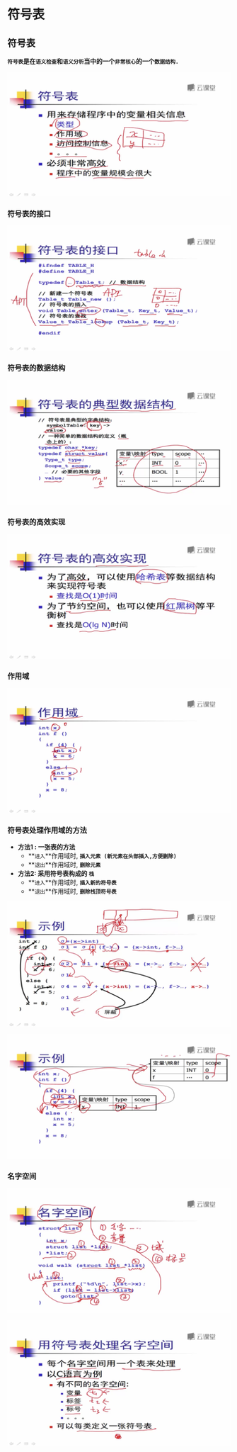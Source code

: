 # 符号表

## 符号表

**`符号表`是在`语义检查`和`语义分析`当中的一个`非常核心`的一个`数据结构.`**

![](.gitbook/assets/ping-mu-kuai-zhao-2019061510.48.52.png)

### 

### 符号表的接口

![](.gitbook/assets/ping-mu-kuai-zhao-2019061510.50.59.png)



### 符号表的数据结构

![](.gitbook/assets/ping-mu-kuai-zhao-2019061510.54.08.png)



### 符号表的高效实现

![](.gitbook/assets/ping-mu-kuai-zhao-2019061510.55.53.png)



### 作用域

![](.gitbook/assets/ping-mu-kuai-zhao-2019061510.58.45.png)

### 符号表处理作用域的方法

* **方法1 :   一张表的方法**
  * **`进入`**作用域时, **`插入元素 (新元素在头部插入,方便删除)`**
  * **`退出`**作用域时, **`删除元素`**
* **方法2:  采用符号表构成的 `栈`**
  * **`进入`**作用域时,  **`插入新的符号表`**
  * **`退出`**作用域时,  **`删除栈顶符号表`**



![&#x65B9;&#x6CD5;&#x4E00; &#x793A;&#x4F8B;](.gitbook/assets/ping-mu-kuai-zhao-2019061511.03.59.png)

![&#x65B9;&#x6CD5;&#x4E8C;  &#x793A;&#x4F8B;](.gitbook/assets/ping-mu-kuai-zhao-2019061511.20.57.png)

### 

### 名字空间

![](.gitbook/assets/ping-mu-kuai-zhao-2019061511.25.56.png)

![](.gitbook/assets/ping-mu-kuai-zhao-2019061511.30.15.png)













